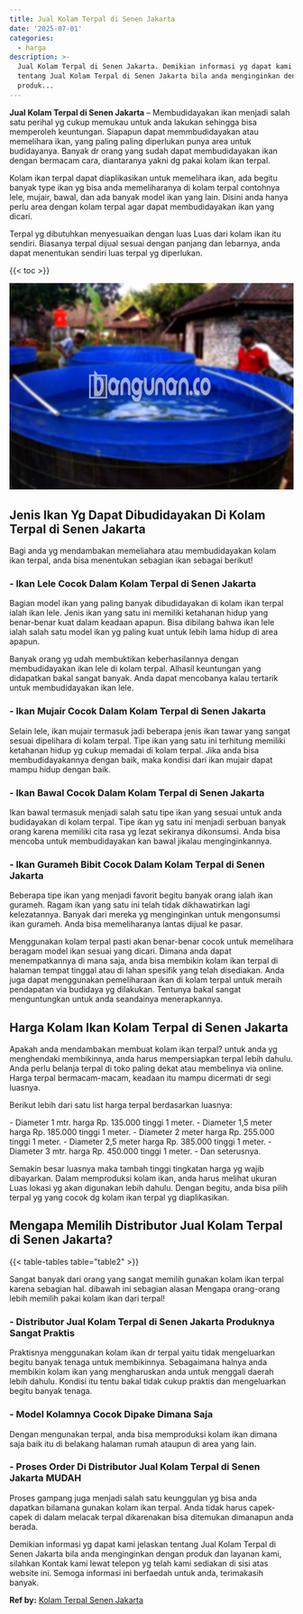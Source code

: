 ```yaml
---
title: Jual Kolam Terpal di Senen Jakarta
date: '2025-07-01'
categories:
  - harga
description: >-
  Jual Kolam Terpal di Senen Jakarta. Demikian informasi yg dapat kami jelaskan
  tentang Jual Kolam Terpal di Senen Jakarta bila anda menginginkan dengan
  produk...
---
```


**Jual Kolam Terpal di Senen Jakarta** – Membudidayakan ikan menjadi salah satu perihal yg cukup memukau untuk anda lakukan sehingga bisa memperoleh keuntungan. Siapapun dapat memmbudidayakan atau memelihara ikan, yang paling paling diperlukan punya area untuk budidayanya. Banyak dr orang yang sudah dapat membudidayakan ikan dengan bermacam cara, diantaranya yakni dg pakai kolam ikan terpal.

Kolam ikan terpal dapat diaplikasikan untuk memelihara ikan, ada begitu banyak type ikan yg bisa anda memeliharanya di kolam terpal contohnya lele, mujair, bawal, dan ada banyak model ikan yang lain. Disini anda hanya perlu area dengan kolam terpal agar dapat membudidayakan ikan yang dicari.

Terpal yg dibutuhkan menyesuaikan dengan luas Luas dari kolam ikan itu sendiri. Biasanya terpal dijual sesuai dengan panjang dan lebarnya, anda dapat menentukan sendiri luas terpal yg diperlukan.

{{< toc >}}

![Jual Kolam Terpal di Senen Jakarta](/images/jual-kolam-terpal-38.png)

## Jenis Ikan Yg Dapat Dibudidayakan Di Kolam Terpal di Senen Jakarta

Bagi anda yg mendambakan memeliahara atau membudidayakan kolam ikan terpal, anda bisa menentukan sebagian ikan sebagai berikut!

### \- Ikan Lele Cocok Dalam Kolam Terpal di Senen Jakarta

Bagian model ikan yang paling banyak dibudidayakan di kolam ikan terpal ialah ikan lele. Jenis ikan yang satu ini memiliki ketahanan hidup yang benar-benar kuat dalam keadaan apapun. Bisa dibilang bahwa ikan lele ialah salah satu model ikan yg paling kuat untuk lebih lama hidup di area apapun.

Banyak orang yg udah membuktikan keberhasilannya dengan membudidayakan ikan lele di kolam terpal. Alhasil keuntungan yang didapatkan bakal sangat banyak. Anda dapat mencobanya kalau tertarik untuk membudidayakan ikan lele.

### \- Ikan Mujair Cocok Dalam Kolam Terpal di Senen Jakarta

Selain lele, ikan mujair termasuk jadi beberapa jenis ikan tawar yang sangat sesuai dipelihara di kolam terpal. Tipe ikan yang satu ini terhitung memiliki ketahanan hidup yg cukup memadai di kolam terpal. Jika anda bisa membudidayakannya dengan baik, maka kondisi dari ikan mujair dapat mampu hidup dengan baik.

### \- Ikan Bawal Cocok Dalam Kolam Terpal di Senen Jakarta

Ikan bawal termasuk menjadi salah satu tipe ikan yang sesuai untuk anda budidayakan di kolam terpal. Tipe ikan yg satu ini menjadi serbuan banyak orang karena memiliki cita rasa yg lezat sekiranya dikonsumsi. Anda bisa mencoba untuk membudidayakan kan bawal jikalau menginginkannya.

### \- Ikan Gurameh Bibit Cocok Dalam Kolam Terpal di Senen Jakarta

Beberapa tipe ikan yang menjadi favorit begitu banyak orang ialah ikan gurameh. Ragam ikan yang satu ini telah tidak dikhawatirkan lagi kelezatannya. Banyak dari mereka yg menginginkan untuk mengonsumsi ikan gurameh. Anda bisa memeliharanya lantas dijual ke pasar.

Menggunakan kolam terpal pasti akan benar-benar cocok untuk memelihara beragam model ikan sesuai yang dicari. Dimana anda dapat menempatkannya di mana saja, anda bisa membikin kolam ikan terpal di halaman tempat tinggal atau di lahan spesifik yang telah disediakan. Anda juga dapat menggunakan pemeliharaan ikan di kolam terpal untuk meraih pendapatan via budidaya yg dilakukan. Tentunya bakal sangat menguntungkan untuk anda seandainya menerapkannya.

## Harga Kolam Ikan Kolam Terpal di Senen Jakarta

Apakah anda mendambakan membuat kolam ikan terpal? untuk anda yg menghendaki membikinnya, anda harus mempersiapkan terpal lebih dahulu. Anda perlu belanja terpal di toko paling dekat atau membelinya via online. Harga terpal bermacam-macam, keadaan itu mampu dicermati dr segi luasnya.

Berikut lebih dari satu list harga terpal berdasarkan luasnya:

\- Diameter 1 mtr. harga Rp. 135.000 tinggi 1 meter. - Diameter 1,5 meter harga Rp. 185.000 tinggi 1 meter. - Diameter 2 meter harga Rp. 255.000 tinggi 1 meter. - Diameter 2,5 meter harga Rp. 385.000 tinggi 1 meter. - Diameter 3 mtr. harga Rp. 450.000 tinggi 1 meter. - Dan seterusnya.

Semakin besar luasnya maka tambah tinggi tingkatan harga yg wajib dibayarkan. Dalam memproduksi kolam ikan, anda harus melihat ukuran Luas lokasi yg akan digunakan lebih dahulu. Dengan begitu, anda bisa pilih terpal yg yang cocok dg kolam ikan terpal yg diaplikasikan.

## Mengapa Memilih Distributor Jual Kolam Terpal di Senen Jakarta?

{{< table-tables table="table2" >}}

Sangat banyak dari orang yang sangat memilih gunakan kolam ikan terpal karena sebagian hal. dibawah ini sebagian alasan Mengapa orang-orang lebih memilih pakai kolam ikan dari terpal!

### \- Distributor Jual Kolam Terpal di Senen Jakarta Produknya Sangat Praktis

Praktisnya menggunakan kolam ikan dr terpal yaitu tidak mengeluarkan begitu banyak tenaga untuk membikinnya. Sebagaimana halnya anda membikin kolam ikan yang mengharuskan anda untuk menggali daerah lebih dahulu. Kondisi itu tentu bakal tidak cukup praktis dan mengeluarkan begitu banyak tenaga.

### \- Model Kolamnya Cocok Dipake Dimana Saja

Dengan mengunakan terpal, anda bisa memproduksi kolam ikan dimana saja baik itu di belakang halaman rumah ataupun di area yang lain.

### \- Proses Order Di Distributor Jual Kolam Terpal di Senen Jakarta MUDAH

Proses gampang juga menjadi salah satu keunggulan yg bisa anda dapatkan bilamana gunakan kolam ikan terpal. Anda tidak harus capek-capek di dalam melacak terpal dikarenakan bisa ditemukan dimanapun anda berada.

Demikian informasi yg dapat kami jelaskan tentang Jual Kolam Terpal di Senen Jakarta bila anda menginginkan dengan produk dan layanan kami, silahkan Kontak kami lewat telepon yg telah kami sediakan di sisi atas website ini. Semoga informasi ini berfaedah untuk anda, terimakasih banyak.

**Ref by:** [Kolam Terpal Senen Jakarta](https://id.wikipedia.org/wiki/Kolam)
